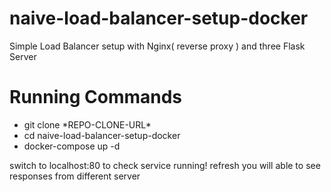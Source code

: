# naive-load-balancer-setup-docker
Simple Load Balancer setup with Nginx( reverse proxy ) and three Flask Server 

# Running Commands
* git clone \*REPO-CLONE-URL\* 
* cd naive-load-balancer-setup-docker
* docker-compose up -d

switch to localhost:80 to check service running! refresh you will able to see responses from different server

